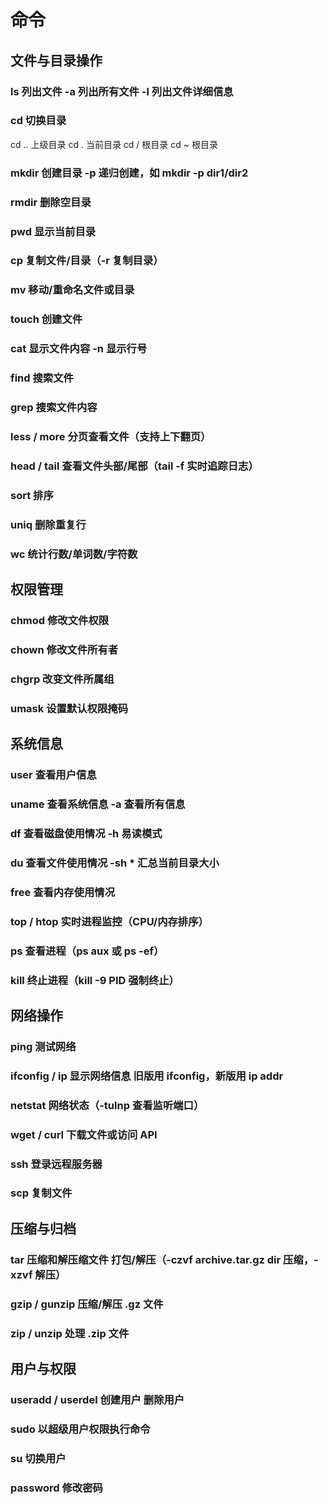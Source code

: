 # 命令
## 文件与目录操作
### ls 列出文件 -a 列出所有文件 -l 列出文件详细信息
### cd 切换目录
  cd .. 上级目录
  cd . 当前目录
  cd / 根目录
  cd ~ 根目录
### mkdir 创建目录 -p 递归创建，如 mkdir -p dir1/dir2
### rmdir 删除空目录
### pwd 显示当前目录
### cp 复制文件/目录（-r 复制目录）
### mv 移动/重命名文件或目录
### touch 创建文件
### cat 显示文件内容 -n 显示行号
### find 搜索文件
### grep 搜索文件内容
### less / more	分页查看文件（支持上下翻页）
### head / tail	查看文件头部/尾部（tail -f 实时追踪日志）
### sort 排序
### uniq 删除重复行
### wc 统计行数/单词数/字符数
## 权限管理
### chmod 修改文件权限
### chown 修改文件所有者
### chgrp 改变文件所属组
### umask	设置默认权限掩码
## 系统信息
### user  查看用户信息
### uname  查看系统信息 -a 查看所有信息
### df  查看磁盘使用情况 -h 易读模式
### du  查看文件使用情况 -sh * 汇总当前目录大小
### free 查看内存使用情况
### top / htop	实时进程监控（CPU/内存排序）
### ps	查看进程（ps aux 或 ps -ef）
### kill	终止进程（kill -9 PID 强制终止）
## 网络操作
### ping 测试网络
### ifconfig / ip 显示网络信息 旧版用 ifconfig，新版用 ip addr
### netstat	网络状态（-tulnp 查看监听端口）
### wget / curl	下载文件或访问 API
### ssh 登录远程服务器
### scp 复制文件
## 压缩与归档
### tar	压缩和解压缩文件 打包/解压（-czvf archive.tar.gz dir 压缩，-xzvf 解压）
### gzip / gunzip	压缩/解压 .gz 文件
### zip / unzip	处理 .zip 文件
## 用户与权限
### useradd / userdel 创建用户 删除用户
### sudo 以超级用户权限执行命令
### su 切换用户
### password 修改密码